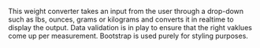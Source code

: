 This weight converter takes an input from the user through a drop-down such as lbs, ounces, grams or kilograms and converts it in realtime to display the output. Data validation is in play to ensure that the right vaklues come up per measurement. Bootstrap is used purely for styling purposes.

